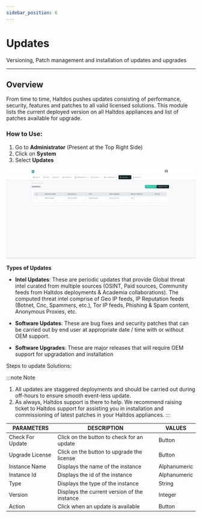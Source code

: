 ```yaml
---
sidebar_position: 6
---
```


# Updates

Versioning, Patch management and installation of updates and upgrades

---

## Overview

From time to time, Haltdos pushes updates consisting of performance, security, features and patches to all valid licensed solutions. This module lists the current deployed version on all Haltdos appliances and list of patches available for upgrade.

### How to Use:
1. Go to  **Administrator** (Present at the Top Right Side) 
2. Click on **System** 
3. Select  **Updates** 


![Updates](/img/platform/v8/docs/updates.png)



**Types of Updates**

- **Intel Updates**: These are periodic updates that provide Global threat intel curated from multiple sources (OSINT, Paid sources, Community feeds from Haltdos deployments & Academia collaborations). The computed threat intel comprise of Geo IP feeds, IP Reputation feeds (Botnet, Cnc, Spammers, etc.), Tor IP feeds, Phishing & Spam content, Anonymous Proxies, etc. 

- **Software Updates**: These are bug fixes and security patches that can be carried out by end user at appropriate date / time with or without OEM support.

- **Software Upgrades**: These are major releases that will require OEM support for upgradation and installation


Steps to update Solutions:

:::note Note
1. All updates are staggered deployments and should be carried out during off-hours to ensure smooth event-less update.
2. As always, Haltdos support is there to help. We recommend raising ticket to Haltdos support for assisting you in installation and commissioning of latest patches in your Haltdos appliances.
:::

| PARAMETERS       | DESCRIPTION                                  | VALUES       |
|------------------|----------------------------------------------|--------------|
| Check For Update | Click on the button to check for an update   | Button       |
| Upgrade License  | Click on the button to upgrade the license   | Button       |
| Instance Name    | Displays the name of the instance            | Alphanumeric |
| Instance Id      | Displays the id of the instance              | Alphanumeric |
| Type             | Displays the type of the instance            | String       |
| Version          | Displays the current version of the instance | Integer      |
| Action           | Click when an update is available            | Button       |